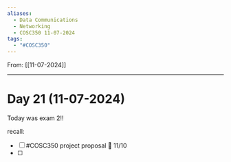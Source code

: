```yaml
---
aliases:
  - Data Communications
  - Networking
  - COSC350 11-07-2024
tags:
  - "#COSC350"
---
```

From: [[11-07-2024]]

---
# Day  21 (11-07-2024)

Today was exam 2!!

recall:
- [ ] #COSC350 project proposal 📅 11/10
- [ ] 